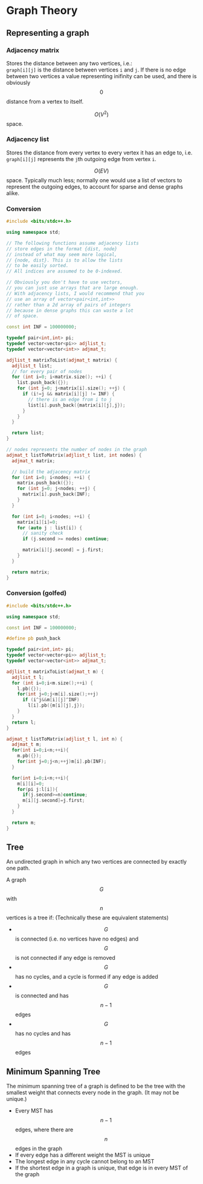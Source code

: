 # Graph Theory

## Representing a graph

### Adjacency matrix

Stores the distance between any two vertices, i.e.:  
`graph[i][j]` is the distance between vertices `i` and `j`. If there is no edge between two vertices a value representing inifinity can be used, and there is obviously $$0$$ distance from a vertex to itself.

$$O(V^2)$$ space.

### Adjacency list

Stores the distance from every vertex to every vertex it has an edge to, i.e.  
`graph[i][j]` represents the `j`th outgoing edge from vertex `i`.

$$O(EV)$$ space. Typically much less; normally one would use a list of vectors to represent the outgoing edges, to account for sparse and dense graphs alike.

### Conversion

```cpp
#include <bits/stdc++.h>

using namespace std;

// The following functions assume adjacency lists
// store edges in the format {dist, node}
// instead of what may seem more logical,
// {node, dist}. This is to allow the lists
// to be easily sorted.
// All indices are assumed to be 0-indexed.

// Obviously you don't have to use vectors,
// you can just use arrays that are large enough.
// With adjacency lists, I would recommend that you
// use an array of vector<pair<int,int>>
// rather than a 2d array of pairs of integers
// because in dense graphs this can waste a lot
// of space.

const int INF = 100000000;

typedef pair<int,int> pi;
typedef vector<vector<pi>> adjlist_t;
typedef vector<vector<int>> adjmat_t;

adjlist_t matrixToList(adjmat_t matrix) {
  adjlist_t list;
  // for every pair of nodes
  for (int i=0; i<matrix.size(); ++i) {
    list.push_back({});
    for (int j=0; j<matrix[i].size(); ++j) {
      if (i!=j && matrix[i][j] != INF) {
        // there is an edge from i to j
        list[i].push_back({matrix[i][j],j});
      }
    }
  }

  return list;
}

// nodes represents the number of nodes in the graph
adjmat_t listToMatrix(adjlist_t list, int nodes) {
  adjmat_t matrix;

  // build the adjacency matrix
  for (int i=0; i<nodes; ++i) {
    matrix.push_back({});
    for (int j=0; j<nodes; ++j) {
      matrix[i].push_back(INF);
    }
  }

  for (int i=0; i<nodes; ++i) {
    matrix[i][i]=0;
    for (auto j : list[i]) {
      // sanity check
      if (j.second >= nodes) continue;

      matrix[i][j.second] = j.first;
    }
  }

  return matrix;
}
```

### Conversion \(golfed\)

```cpp
#include <bits/stdc++.h>

using namespace std;

const int INF = 100000000;

#define pb push_back

typedef pair<int,int> pi;
typedef vector<vector<pi>> adjlist_t;
typedef vector<vector<int>> adjmat_t;

adjlist_t matrixToList(adjmat_t m) {
  adjlist_t l;
  for (int i=0;i<m.size();++i) {
    l.pb({});
    for(int j=0;j<m[i].size();++j)
      if (i^j&&m[i][j]^INF)
        l[i].pb({m[i][j],j});
    }
  }
  return l;
}

adjmat_t listToMatrix(adjlist_t l, int n) {
  adjmat_t m;
  for(int i=0;i<n;++i){
    m.pb({});
    for(int j=0;j<n;++j)m[i].pb(INF);
  }

  for(int i=0;i<n;++i){
    m[i][i]=0;
    for(pi j:l[i]){
      if(j.second>=n)continue;      
      m[i][j.second]=j.first;
    }
  }

  return m;
}
```

## Tree

An undirected graph in which any two vertices are connected by exactly one path.

A graph $$G$$ with $$n$$ vertices is a tree if: \(Technically these are equivalent statements\)

* $$G$$ is connected \(i.e. no vertices have no edges\) and $$G$$ is not connected if any edge is removed
* $$G$$ has no cycles, and a cycle is formed if any edge is added
* $$G$$ is connected and has $$n-1$$ edges
* $$G$$ has no cycles and has $$n-1$$ edges

## Minimum Spanning Tree

The minimum spanning tree of a graph is defined to be the tree with the smallest weight that connects every node in the graph. \(It may not be unique.\)

* Every MST has $$n-1$$ edges, where there are $$n$$ edges in the graph
* If every edge has a different weight the MST is unique
* The longest edge in any cycle cannot belong to an MST
* If the shortest edge in a graph is unique, that edge is in every MST of the graph



